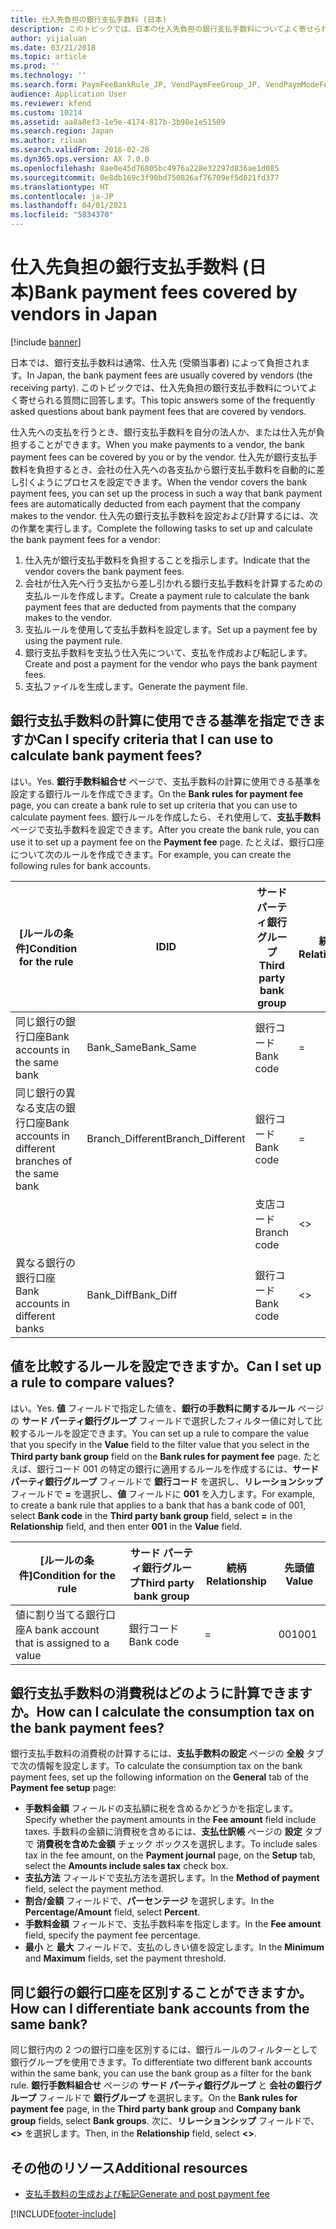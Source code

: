```yaml
---
title: 仕入先負担の銀行支払手数料 (日本)
description: このトピックでは、日本の仕入先負担の銀行支払手数料についてよく寄せられる質問に回答します。
author: yijialuan
ms.date: 03/21/2018
ms.topic: article
ms.prod: ''
ms.technology: ''
ms.search.form: PaymFeeBankRule_JP, VendPaymFeeGroup_JP, VendPaymModeFee
audience: Application User
ms.reviewer: kfend
ms.custom: 10214
ms.assetid: aa8a8ef3-1e5e-4174-817b-3b98e1e51509
ms.search.region: Japan
ms.author: riluan
ms.search.validFrom: 2016-02-28
ms.dyn365.ops.version: AX 7.0.0
ms.openlocfilehash: 8ae0e45d76805bc4976a228e32297d836ae1d085
ms.sourcegitcommit: 0e8db169c3f90bd750826af76709ef5d621fd377
ms.translationtype: HT
ms.contentlocale: ja-JP
ms.lasthandoff: 04/01/2021
ms.locfileid: "5834370"
---
```

# <a name="bank-payment-fees-covered-by-vendors-in-japan"></a><span data-ttu-id="b89b9-103">仕入先負担の銀行支払手数料 (日本)</span><span class="sxs-lookup"><span data-stu-id="b89b9-103">Bank payment fees covered by vendors in Japan</span></span>

[!include [banner](../includes/banner.md)]

<span data-ttu-id="b89b9-104">日本では、銀行支払手数料は通常、仕入先 (受領当事者) によって負担されます。</span><span class="sxs-lookup"><span data-stu-id="b89b9-104">In Japan, the bank payment fees are usually covered by vendors (the receiving party).</span></span> <span data-ttu-id="b89b9-105">このトピックでは、仕入先負担の銀行支払手数料についてよく寄せられる質問に回答します。</span><span class="sxs-lookup"><span data-stu-id="b89b9-105">This topic answers some of the frequently asked questions about bank payment fees that are covered by vendors.</span></span>

<span data-ttu-id="b89b9-106">仕入先への支払を行うとき、銀行支払手数料を自分の法人か、または仕入先が負担することができます。</span><span class="sxs-lookup"><span data-stu-id="b89b9-106">When you make payments to a vendor, the bank payment fees can be covered by you or by the vendor.</span></span> <span data-ttu-id="b89b9-107">仕入先が銀行支払手数料を負担するとき、会社の仕入先への各支払から銀行支払手数料を自動的に差し引くようにプロセスを設定できます。</span><span class="sxs-lookup"><span data-stu-id="b89b9-107">When the vendor covers the bank payment fees, you can set up the process in such a way that bank payment fees are automatically deducted from each payment that the company makes to the vendor.</span></span> <span data-ttu-id="b89b9-108">仕入先の銀行支払手数料を設定および計算するには、次の作業を実行します。</span><span class="sxs-lookup"><span data-stu-id="b89b9-108">Complete the following tasks to set up and calculate the bank payment fees for a vendor:</span></span>

1.  <span data-ttu-id="b89b9-109">仕入先が銀行支払手数料を負担することを指示します。</span><span class="sxs-lookup"><span data-stu-id="b89b9-109">Indicate that the vendor covers the bank payment fees.</span></span>
2.  <span data-ttu-id="b89b9-110">会社が仕入先へ行う支払から差し引かれる銀行支払手数料を計算するための支払ルールを作成します。</span><span class="sxs-lookup"><span data-stu-id="b89b9-110">Create a payment rule to calculate the bank payment fees that are deducted from payments that the company makes to the vendor.</span></span>
3.  <span data-ttu-id="b89b9-111">支払ルールを使用して支払手数料を設定します。</span><span class="sxs-lookup"><span data-stu-id="b89b9-111">Set up a payment fee by using the payment rule.</span></span>
4.  <span data-ttu-id="b89b9-112">銀行支払手数料を支払う仕入先について、支払を作成および転記します。</span><span class="sxs-lookup"><span data-stu-id="b89b9-112">Create and post a payment for the vendor who pays the bank payment fees.</span></span>
5.  <span data-ttu-id="b89b9-113">支払ファイルを生成します。</span><span class="sxs-lookup"><span data-stu-id="b89b9-113">Generate the payment file.</span></span>

## <a name="can-i-specify-criteria-that-i-can-use-to-calculate-bank-payment-fees"></a><span data-ttu-id="b89b9-114">銀行支払手数料の計算に使用できる基準を指定できますか</span><span class="sxs-lookup"><span data-stu-id="b89b9-114">Can I specify criteria that I can use to calculate bank payment fees?</span></span>
<span data-ttu-id="b89b9-115">はい。</span><span class="sxs-lookup"><span data-stu-id="b89b9-115">Yes.</span></span> <span data-ttu-id="b89b9-116">**銀行手数料組合せ** ページで、支払手数料の計算に使用できる基準を設定する銀行ルールを作成できます。</span><span class="sxs-lookup"><span data-stu-id="b89b9-116">On the **Bank rules for payment fee** page, you can create a bank rule to set up criteria that you can use to calculate payment fees.</span></span> <span data-ttu-id="b89b9-117">銀行ルールを作成したら、それ使用して、**支払手数料** ページで支払手数料を設定できます。</span><span class="sxs-lookup"><span data-stu-id="b89b9-117">After you create the bank rule, you can use it to set up a payment fee on the **Payment fee** page.</span></span> <span data-ttu-id="b89b9-118">たとえば、銀行口座について次のルールを作成できます。</span><span class="sxs-lookup"><span data-stu-id="b89b9-118">For example, you can create the following rules for bank accounts.</span></span>

| <span data-ttu-id="b89b9-119">[ルールの条件]</span><span class="sxs-lookup"><span data-stu-id="b89b9-119">Condition for the rule</span></span>                               | <span data-ttu-id="b89b9-120">ID</span><span class="sxs-lookup"><span data-stu-id="b89b9-120">ID</span></span>                | <span data-ttu-id="b89b9-121">サード パーティ銀行グループ</span><span class="sxs-lookup"><span data-stu-id="b89b9-121">Third party bank group</span></span> | <span data-ttu-id="b89b9-122">続柄</span><span class="sxs-lookup"><span data-stu-id="b89b9-122">Relationship</span></span> | <span data-ttu-id="b89b9-123">会社の銀行グループ</span><span class="sxs-lookup"><span data-stu-id="b89b9-123">Company bank group</span></span> |
|------------------------------------------------------|-------------------|------------------------|--------------|--------------------|
| <span data-ttu-id="b89b9-124">同じ銀行の銀行口座</span><span class="sxs-lookup"><span data-stu-id="b89b9-124">Bank accounts in the same bank</span></span>                       | <span data-ttu-id="b89b9-125">Bank\_Same</span><span class="sxs-lookup"><span data-stu-id="b89b9-125">Bank\_Same</span></span>        | <span data-ttu-id="b89b9-126">銀行コード</span><span class="sxs-lookup"><span data-stu-id="b89b9-126">Bank code</span></span>              | =            | <span data-ttu-id="b89b9-127">銀行コード</span><span class="sxs-lookup"><span data-stu-id="b89b9-127">Bank code</span></span>          |
| <span data-ttu-id="b89b9-128">同じ銀行の異なる支店の銀行口座</span><span class="sxs-lookup"><span data-stu-id="b89b9-128">Bank accounts in different branches of the same bank</span></span> | <span data-ttu-id="b89b9-129">Branch\_Different</span><span class="sxs-lookup"><span data-stu-id="b89b9-129">Branch\_Different</span></span> | <span data-ttu-id="b89b9-130">銀行コード</span><span class="sxs-lookup"><span data-stu-id="b89b9-130">Bank code</span></span>              | =            | <span data-ttu-id="b89b9-131">銀行コード</span><span class="sxs-lookup"><span data-stu-id="b89b9-131">Bank code</span></span>          |
|                                                      |                   | <span data-ttu-id="b89b9-132">支店コード</span><span class="sxs-lookup"><span data-stu-id="b89b9-132">Branch code</span></span>            | &lt;&gt;     | <span data-ttu-id="b89b9-133">支店コード</span><span class="sxs-lookup"><span data-stu-id="b89b9-133">Branch code</span></span>        |
| <span data-ttu-id="b89b9-134">異なる銀行の銀行口座</span><span class="sxs-lookup"><span data-stu-id="b89b9-134">Bank accounts in different banks</span></span>                     | <span data-ttu-id="b89b9-135">Bank\_Diff</span><span class="sxs-lookup"><span data-stu-id="b89b9-135">Bank\_Diff</span></span>        | <span data-ttu-id="b89b9-136">銀行コード</span><span class="sxs-lookup"><span data-stu-id="b89b9-136">Bank code</span></span>              | &lt;&gt;     | <span data-ttu-id="b89b9-137">銀行コード</span><span class="sxs-lookup"><span data-stu-id="b89b9-137">Bank code</span></span>          |

## <a name="can-i-set-up-a-rule-to-compare-values"></a><span data-ttu-id="b89b9-138">値を比較するルールを設定できますか。</span><span class="sxs-lookup"><span data-stu-id="b89b9-138">Can I set up a rule to compare values?</span></span>
<span data-ttu-id="b89b9-139">はい。</span><span class="sxs-lookup"><span data-stu-id="b89b9-139">Yes.</span></span> <span data-ttu-id="b89b9-140">**値** フィールドで指定した値を、**銀行の手数料に関するルール** ページの **サード パーティ銀行グループ** フィールドで選択したフィルター値に対して比較するルールを設定できます。</span><span class="sxs-lookup"><span data-stu-id="b89b9-140">You can set up a rule to compare the value that you specify in the **Value** field to the filter value that you select in the **Third party bank group** field on the **Bank rules for payment fee** page.</span></span> <span data-ttu-id="b89b9-141">たとえば、銀行コード 001 の特定の銀行に適用するルールを作成するには、**サード パーティ銀行グループ** フィールドで **銀行コード** を選択し、**リレーションシップ** フィールドで **=** を選択し、**値** フィールドに **001** を入力します。</span><span class="sxs-lookup"><span data-stu-id="b89b9-141">For example, to create a bank rule that applies to a bank that has a bank code of 001, select **Bank code** in the **Third party bank group** field, select **=** in the **Relationship** field, and then enter **001** in the **Value** field.</span></span>

| <span data-ttu-id="b89b9-142">[ルールの条件]</span><span class="sxs-lookup"><span data-stu-id="b89b9-142">Condition for the rule</span></span>                     | <span data-ttu-id="b89b9-143">サード パーティ銀行グループ</span><span class="sxs-lookup"><span data-stu-id="b89b9-143">Third party bank group</span></span> | <span data-ttu-id="b89b9-144">続柄</span><span class="sxs-lookup"><span data-stu-id="b89b9-144">Relationship</span></span> | <span data-ttu-id="b89b9-145">先頭値</span><span class="sxs-lookup"><span data-stu-id="b89b9-145">Value</span></span> |
|--------------------------------------------|------------------------|--------------|-------|
| <span data-ttu-id="b89b9-146">値に割り当てる銀行口座</span><span class="sxs-lookup"><span data-stu-id="b89b9-146">A bank account that is assigned to a value</span></span> | <span data-ttu-id="b89b9-147">銀行コード</span><span class="sxs-lookup"><span data-stu-id="b89b9-147">Bank code</span></span>              | =            | <span data-ttu-id="b89b9-148">001</span><span class="sxs-lookup"><span data-stu-id="b89b9-148">001</span></span>   |

## <a name="how-can-i-calculate-the-consumption-tax-on-the-bank-payment-fees"></a><span data-ttu-id="b89b9-149">銀行支払手数料の消費税はどのように計算できますか。</span><span class="sxs-lookup"><span data-stu-id="b89b9-149">How can I calculate the consumption tax on the bank payment fees?</span></span>
<span data-ttu-id="b89b9-150">銀行支払手数料の消費税の計算するには、**支払手数料の設定** ページの **全般** タブで次の情報を設定します。</span><span class="sxs-lookup"><span data-stu-id="b89b9-150">To calculate the consumption tax on the bank payment fees, set up the following information on the **General** tab of the **Payment fee setup** page:</span></span>

-   <span data-ttu-id="b89b9-151">**手数料金額** フィールドの支払額に税を含めるかどうかを指定します。</span><span class="sxs-lookup"><span data-stu-id="b89b9-151">Specify whether the payment amounts in the **Fee amount** field include taxes.</span></span> <span data-ttu-id="b89b9-152">手数料の金額に消費税を含めるには、**支払仕訳帳** ページの **設定** タブで **消費税を含めた金額** チェック ボックスを選択します。</span><span class="sxs-lookup"><span data-stu-id="b89b9-152">To include sales tax in the fee amount, on the **Payment journal** page, on the **Setup** tab, select the **Amounts include sales tax** check box.</span></span>
-   <span data-ttu-id="b89b9-153">**支払方法** フィールドで支払方法を選択します。</span><span class="sxs-lookup"><span data-stu-id="b89b9-153">In the **Method of payment** field, select the payment method.</span></span>
-   <span data-ttu-id="b89b9-154">**割合/金額** フィールドで、**パーセンテージ** を選択します。</span><span class="sxs-lookup"><span data-stu-id="b89b9-154">In the **Percentage/Amount** field, select **Percent**.</span></span>
-   <span data-ttu-id="b89b9-155">**手数料金額** フィールドで、支払手数料率を指定します。</span><span class="sxs-lookup"><span data-stu-id="b89b9-155">In the **Fee amount** field, specify the payment fee percentage.</span></span>
-   <span data-ttu-id="b89b9-156">**最小** と **最大** フィールドで、支払のしきい値を設定します。</span><span class="sxs-lookup"><span data-stu-id="b89b9-156">In the **Minimum** and **Maximum** fields, set the payment threshold.</span></span>

## <a name="how-can-i-differentiate-bank-accounts-from-the-same-bank"></a><span data-ttu-id="b89b9-157">同じ銀行の銀行口座を区別することができますか。</span><span class="sxs-lookup"><span data-stu-id="b89b9-157">How can I differentiate bank accounts from the same bank?</span></span>
<span data-ttu-id="b89b9-158">同じ銀行内の 2 つの銀行口座を区別するには、銀行ルールのフィルターとして銀行グループを使用できます。</span><span class="sxs-lookup"><span data-stu-id="b89b9-158">To differentiate two different bank accounts within the same bank, you can use the bank group as a filter for the bank rule.</span></span> <span data-ttu-id="b89b9-159">**銀行手数料組合せ** ページの **サード パーティ銀行グループ** と **会社の銀行グループ** フィールドで **銀行グループ** を選択します。</span><span class="sxs-lookup"><span data-stu-id="b89b9-159">On the **Bank rules for payment fee** page, in the **Third party bank group** and **Company bank group** fields, select **Bank groups**.</span></span> <span data-ttu-id="b89b9-160">次に、**リレーションシップ** フィールドで、**&lt;&gt;** を選択します。</span><span class="sxs-lookup"><span data-stu-id="b89b9-160">Then, in the **Relationship** field, select **&lt;&gt;**.</span></span>

## <a name="additional-resources"></a><span data-ttu-id="b89b9-161">その他のリソース</span><span class="sxs-lookup"><span data-stu-id="b89b9-161">Additional resources</span></span>
- [<span data-ttu-id="b89b9-162">支払手数料の生成および転記</span><span class="sxs-lookup"><span data-stu-id="b89b9-162">Generate and post payment fee</span></span>](./tasks/post-payment-fee.md)



[!INCLUDE[footer-include](../../includes/footer-banner.md)]